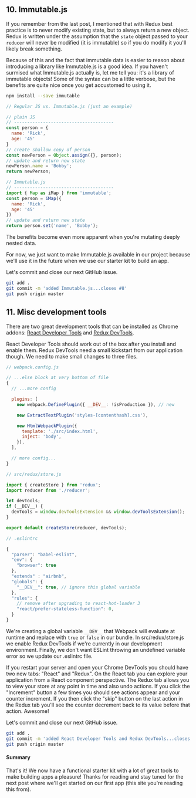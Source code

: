 ## 10. Immutable.js
If you remember from the last post, I mentioned that with Redux best practice is to never modify existing state, but to always return a new object.  Redux is written under the assumption that the `state` object passed to your `reducer` will never be modified (it is immutable) so if you do modify it you'll likely break something.

Because of this and the fact that immutable data is easier to reason about introducing a library like Immutable.js is a good idea.  If you haven't surmised what Immutable.js actually is, let me tell you: it's a library of immutable objects!  Some of the syntax can be a little verbose, but the benefits are quite nice once you get accustomed to using it.

```bash
npm install --save immutable
```

```javascript
// Regular JS vs. Immutable.js (just an example)

// plain JS
// --------------------------------------
const person = {
  name: 'Rick',
  age: '45'
}
// create shallow copy of person
const newPerson = Object.assign({}, person);
// update and return new state
newPerson.name = 'Bobby';
return newPerson;

// Immutable.js
// --------------------------------------
import { Map as iMap } from 'immutable';
const person = iMap({
  name: 'Rick',
  age: '45'
})
// update and return new state
return person.set('name', 'Bobby');

```

The benefits become even more apparent when you're mutating deeply nested data.

For now, we just want to make Immutable.js available in our project because we'll use it in the future when we use our starter kit to build an app.

Let's commit and close our next GitHub issue.

```bash
git add .
git commit -m 'added Immutable.js...closes #8'
git push origin master
```

## 11. Misc development tools
There are two great development tools that can be installed as Chrome addons: [React Developer Tools](https://chrome.google.com/webstore/detail/react-developer-tools/fmkadmapgofadopljbjfkapdkoienihi?hl=en) and [Redux DevTools](https://chrome.google.com/webstore/detail/redux-devtools/lmhkpmbekcpmknklioeibfkpmmfibljd?hl=en).

React Developer Tools should work out of the box after you install and enable them.  Redux DevTools need a small kickstart from our application though.  We need to make small changes to three files.  

```javascript
// webpack.config.js

// ...else block at very bottom of file
{
  // ...more config

  plugins: [
    new webpack.DefinePlugin({ __DEV__: !isProduction }), // new

    new ExtractTextPlugin('styles-[contenthash].css'),

    new HtmlWebpackPlugin({
      template: './src/index.html',
      inject: 'body',
    }),
  ],

  // more config...
}

```

```javascript
// src/redux/store.js

import { createStore } from 'redux';
import reducer from './reducer';

let devTools;
if (__DEV__) {
  devTools = window.devToolsExtension && window.devToolsExtension();
}

export default createStore(reducer, devTools);

```

```javascript
// .eslintrc

{
  "parser": "babel-eslint",
  "env": {
    "browser": true
  },
  "extends" : "airbnb",
  "globals": {
    "__DEV__": true, // ignore this global variable
  },
  "rules": {
    // remove after upgrading to react-hot-loader 3
    "react/prefer-stateless-function": 0,
  }
}
```

We're creating a global variable `__DEV__` that Webpack will evaluate at runtime and replace with `true` or `false` in our bundle.  In src/redux/store.js we enable Redux DevTools if we're currently in our development environment.  Finally, we don't want ESLint throwing an undefined variable error so we update our .eslintrc file.

If you restart your server and open your Chrome DevTools you should have two new tabs: "React" and "Redux".  On the React tab you can explore your application from a React component perspective.  The Redux tab allows you to view your store at any point in time and also undo actions.  If you click the "Increment" button a few times you should see actions appear and your counter increment.  If you then click the "skip" button on the last action in the Redux tab you'll see the counter decrement back to its value before that action.  Awesome!

Let's commit and close our next GitHub issue.

```bash
git add .
git commit -m 'added React Developer Tools and Redux DevTools...closes #9'
git push origin master
```

#### Summary
That's it!  We now have a functional starter kit with a lot of great tools to make building apps a pleasure!  Thanks for reading and stay tuned for the next post where we'll get started on our first app (this site you're reading this from).
